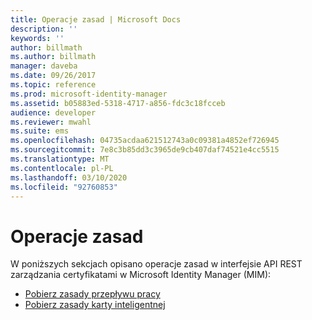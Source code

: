 ```yaml
---
title: Operacje zasad | Microsoft Docs
description: ''
keywords: ''
author: billmath
ms.author: billmath
manager: daveba
ms.date: 09/26/2017
ms.topic: reference
ms.prod: microsoft-identity-manager
ms.assetid: b05883ed-5318-4717-a856-fdc3c18fcceb
audience: developer
ms.reviewer: mwahl
ms.suite: ems
ms.openlocfilehash: 04735acdaa621512743a0c09381a4852ef726945
ms.sourcegitcommit: 7e8c3b85dd3c3965de9cb407daf74521e4cc5515
ms.translationtype: MT
ms.contentlocale: pl-PL
ms.lasthandoff: 03/10/2020
ms.locfileid: "92760853"
---
```

# <a name="policy-operations"></a>Operacje zasad
W poniższych sekcjach opisano operacje zasad w interfejsie API REST zarządzania certyfikatami w Microsoft Identity Manager (MIM):

- [Pobierz zasady przepływu pracy](get-workflow-policy.md)
- [Pobierz zasady karty inteligentnej](get-smartcard-policy.md)
